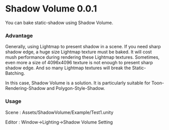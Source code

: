 ﻿# Shadow Volume 0.0.1

You can bake static-shadow using Shadow Volume.

### Advantage

Generally, using Lightmap to present shadow in a scene. If you need sharp shadow edge, a huge size Lightmap texture must be baked. It will cost mush performance during rendering these Lightmap textures. Sometimes, even more a size of 4096x4096 texture is not enough to present sharp shadow edge. And so many Lightmap textures will break the Static-Batching.

In this case, Shadow Volume is a solution. It is particularly suitable for Toon-Rendering-Shadow and Polygon-Style-Shadow.

### Usage

Scene : Assets/ShadowVolume/Example/Test1.unity

Editor : Window->Lighting->Shadow Volume Setting

